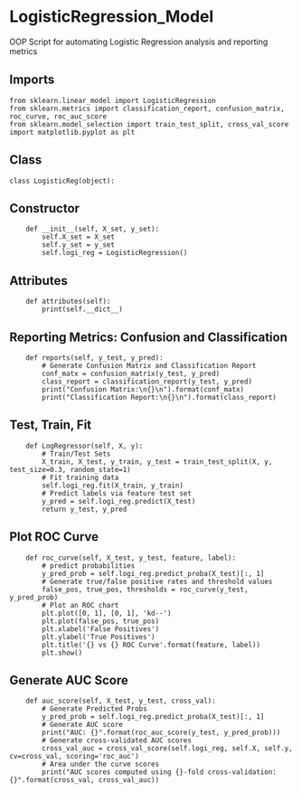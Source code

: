 # LogisticRegression_Model
OOP Script for automating Logistic Regression analysis and reporting metrics

## Imports
```Python3
from sklearn.linear_model import LogisticRegression
from sklearn.metrics import classification_report, confusion_matrix, roc_curve, roc_auc_score
from sklearn.model_selection import train_test_split, cross_val_score
import matplotlib.pyplot as plt
```
## Class
```Python3
class LogisticReg(object):
```

## Constructor
```Python3
    def __init__(self, X_set, y_set):
        self.X_set = X_set
        self.y_set = y_set
        self.logi_reg = LogisticRegression()
```
## Attributes        
```Python3
    def attributes(self):
        print(self.__dict__)
```
## Reporting Metrics: Confusion and Classification      
```Python3
    def reports(self, y_test, y_pred):
        # Generate Confusion Matrix and Classification Report
        conf_matx = confusion_matrix(y_test, y_pred)
        class_report = classification_report(y_test, y_pred)
        print("Confusion Matrix:\n{}\n").format(conf_matx)
        print("Classification Report:\n{}\n").format(class_report)
```
## Test, Train, Fit        
```Python3
    def LogRegressor(self, X, y):
        # Train/Test Sets
        X_train, X_test, y_train, y_test = train_test_split(X, y, test_size=0.3, random_state=1)
        # Fit training data
        self.logi_reg.fit(X_train, y_train)
        # Predict labels via feature test set
        y_pred = self.logi_reg.predict(X_test)
        return y_test, y_pred
```
## Plot ROC Curve    
```Python3
    def roc_curve(self, X_test, y_test, feature, label):
        # predict probabilities
        y_pred_prob = self.logi_reg.predict_proba(X_test)[:, 1]
        # Generate true/false positive rates and threshold values
        false_pos, true_pos, thresholds = roc_curve(y_test, y_pred_prob)
        # Plot an ROC chart
        plt.plot([0, 1], [0, 1], 'kd--')
        plt.plot(false_pos, true_pos)
        plt.xlabel('False Positives')
        plt.ylabel('True Positives')
        plt.title('{} vs {} ROC Curve'.format(feature, label))
        plt.show()
```
## Generate AUC Score
```Python3
    def auc_score(self, X_test, y_test, cross_val):
        # Generate Predicted Probs
        y_pred_prob = self.logi_reg.predict_proba(X_test)[:, 1]
        # Generate AUC score
        print("AUC: {}".format(roc_auc_score(y_test, y_pred_prob)))
        # Generate cross-validated AUC scores
        cross_val_auc = cross_val_score(self.logi_reg, self.X, self.y, cv=cross_val, scoring='roc_auc')
        # Area under the curve scores
        print("AUC scores computed using {}-fold cross-validation: {}".format(cross_val, cross_val_auc))
```

